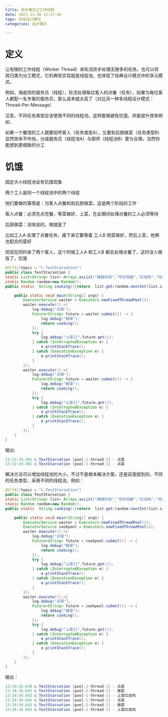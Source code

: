 ```yaml
---
title: 异步模式之工作线程
date: 2021-11-28 13:27:56
tags: 并发设计模式
categories: 设计模式

---
```








# 定义

让有限的工作线程（Worker Thread）来轮流异步处理无限多的任务。也可以将其归类为分工模式，它的典型实现就是线程池，也体现了经典设计模式中的享元模式。

例如，海底捞的服务员（线程），轮流处理每位客人的点餐（任务），如果为每位客人都配一名专属的服务员，那么成本就太高了（对比另一种多线程设计模式：Thread-Per-Message）

注意，不同任务类型应该使用不同的线程池，这样能够避免饥饿，并能提升效率例如..

如果一个餐馆的工人既要招呼客人（任务类型A），又要到后厨做菜（任务类型B）显然效率不咋地，分成服务员（线程池A）与厨师（线程池B）更为合理，当然你能想到更细致的分工

# 饥饿

固定大小线程池会有饥饿现象

两个工人是同一个线程池中的两个线程

他们要做的事情是：为客人点餐和到后厨做菜，这是两个阶段的工作

客人点餐：必须先点完餐，等菜做好，上菜，在此期间处理点餐的工人必须等待

后厨做菜：没啥说的，做就是了

比如工人A 处理了点餐任务，接下来它要等着 工人B 把菜做好，然后上菜，他俩也配合的蛮好

但现在同时来了两个客人，这个时候工人A 和工人B 都去处理点餐了，这时没人做饭了，饥饿



```java
@Slf4j(topic = "c.TestStarvation")
public class TestStarvation {
static List<String> list= Arrays.asList("辣椒炒肉","可乐鸡翅","红烧肉","鸡公煲");
static Random random=new Random();
public static  String cooking(){return  list.get(random.nextInt(list.size()));}

    public static void main(String[] args) {
        ExecutorService waiter = Executors.newFixedThreadPool(2);
        waiter.execute(()->{
            log.debug("点菜");
            Future<String> future = waiter.submit(() -> {
                log.debug("做菜");
                return cooking();
            });
            try {
                log.debug("上菜{}",future.get());
            } catch (InterruptedException e) {
                e.printStackTrace();
            } catch (ExecutionException e) {
                e.printStackTrace();
            }
        });
        waiter.execute(()->{
            log.debug("点菜");
            Future<String> future = waiter.submit(() -> {
                log.debug("做菜");
                return cooking();
            });
            try {
                log.debug("上菜{}",future.get());
            } catch (InterruptedException e) {
                e.printStackTrace();
            } catch (ExecutionException e) {
                e.printStackTrace();
            }
        });
    }
}

```

输出:

```java
13:32:39.901 c.TestStarvation [pool-1-thread-2] - 点菜
13:32:39.901 c.TestStarvation [pool-1-thread-1] - 点菜
```

解决方法可以增加线程池的大小，不过不是根本解决方案，还是前面提到的，不同的任务类型，采用不同的线程池，例如：

```java
@Slf4j(topic = "c.TestStarvation")
public class TestStarvation {
static List<String> list= Arrays.asList("辣椒炒肉","可乐鸡翅","红烧肉","鸡公煲");
static Random random=new Random();
public static  String cooking(){return  list.get(random.nextInt(list.size()));}

    public static void main(String[] args) {
        ExecutorService waiter = Executors.newFixedThreadPool(1);
        ExecutorService cookpool = Executors.newFixedThreadPool(1);
        waiter.execute(()->{
            log.debug("点菜");
            Future<String> future = cookpool.submit(() -> {
                log.debug("做菜");
                return cooking();
            });
            try {
                log.debug("上菜{}",future.get());
            } catch (InterruptedException e) {
                e.printStackTrace();
            } catch (ExecutionException e) {
                e.printStackTrace();
            }
        });
        waiter.execute(()->{
            log.debug("点菜");
            Future<String> future = cookpool.submit(() -> {
                log.debug("做菜");
                return cooking();
            });
            try {
                log.debug("上菜{}",future.get());
            } catch (InterruptedException e) {
                e.printStackTrace();
            } catch (ExecutionException e) {
                e.printStackTrace();
            }
        });
    }
}

```

输出：

```java
13:34:36.638 c.TestStarvation [pool-1-thread-1] - 点菜
13:34:36.641 c.TestStarvation [pool-2-thread-1] - 做菜
13:34:36.642 c.TestStarvation [pool-1-thread-1] - 上菜红烧肉
13:34:36.643 c.TestStarvation [pool-1-thread-1] - 点菜
13:34:36.643 c.TestStarvation [pool-2-thread-1] - 做菜
13:34:36.643 c.TestStarvation [pool-1-thread-1] - 上菜红烧肉
```

